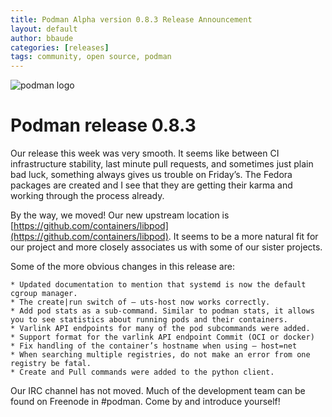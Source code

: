 ```yaml
---
title: Podman Alpha version 0.8.3 Release Announcement
layout: default
author: bbaude
categories: [releases]
tags: community, open source, podman
---
```


<img src="https://podman.io/images/podman.svg" alt="podman logo">

# Podman release 0.8.3
Our release this week was very smooth. It seems like between CI infrastructure stability, last minute pull requests, and sometimes just plain bad luck, something always gives us trouble on Friday’s. The Fedora packages are created and I see that they are getting their karma and working through the process already.

By the way, we moved! Our new upstream location is [https://github.com/containers/libpod](https://github.com/containers/libpod). It seems to be a more natural fit for our project and more closely associates us with some of our sister projects.

<!--readmore-->
Some of the more obvious changes in this release are:

    * Updated documentation to mention that systemd is now the default cgroup manager.
    * The create|run switch of — uts-host now works correctly.
    * Add pod stats as a sub-command. Similar to podman stats, it allows you to see statistics about running pods and their containers.
    * Varlink API endpoints for many of the pod subcommands were added.
    * Support format for the varlink API endpoint Commit (OCI or docker)
    * Fix handling of the container’s hostname when using — host=net
    * When searching multiple registries, do not make an error from one registry be fatal.
    * Create and Pull commands were added to the python client.

Our IRC channel has not moved. Much of the development team can be found on Freenode in #podman. Come by and introduce yourself!
